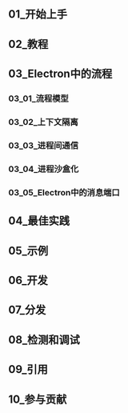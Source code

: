## 01_开始上手
## 02_教程
## 03_Electron中的流程
### 03_01_流程模型
### 03_02_上下文隔离
### 03_03_进程间通信
### 03_04_进程沙盒化
### 03_05_Electron中的消息端口
## 04_最佳实践
## 05_示例
## 06_开发
## 07_分发
## 08_检测和调试
## 09_引用
## 10_参与贡献
